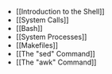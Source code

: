 - [[Introduction to the Shell]]
- [[System Calls]]
- [[Bash]]
- [[System Processes]]
- [[Makefiles]]
- [[The "sed" Command]]
- [[The "awk" Command]]
